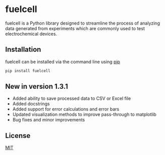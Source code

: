 # fuelcell

fuelcell is a Python library designed to streamline the process of analyzing data generated from experiments which are commonly used to test electrochemical devices.

## Installation

fuelcell can be installed via the command line using [pip](https://pypi.org/project/fuelcell/) 

``` bash
pip install fuelcell
```

## New in version 1.3.1

* Added ability to save processed data to CSV or Excel file
* Added docstrings
* Added support for error calculations and error bars
* Updated visualization methods to improve pass-through to matplotlib
* Bug fixes and minor improvements

## License

[MIT](https://choosealicense.com/licenses/mit/) 